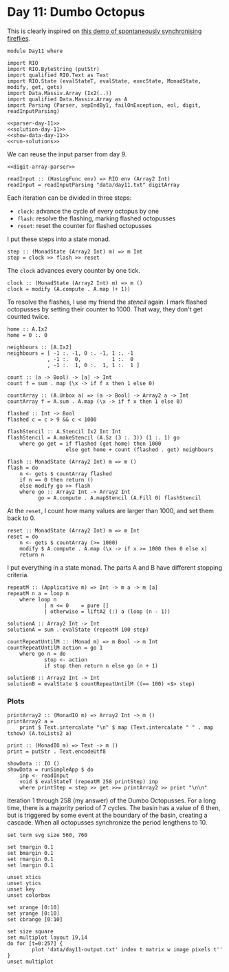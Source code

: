 # Day 11: Dumbo Octopus
This is clearly inspired on [this demo of spontaneously synchronising fireflies](https://ncase.me/fireflies/).

``` {.haskell file=app/Day11.hs}
module Day11 where

import RIO
import RIO.ByteString (putStr)
import qualified RIO.Text as Text
import RIO.State (evalStateT, evalState, execState, MonadState, modify, get, gets)
import Data.Massiv.Array (Ix2(..))
import qualified Data.Massiv.Array as A
import Parsing (Parser, sepEndBy1, failOnException, eol, digit, readInputParsing)

<<parser-day-11>>
<<solution-day-11>>
<<show-data-day-11>>
<<run-solutions>>
```

We can reuse the input parser from day 9.

``` {.haskell #parser-day-11}
<<digit-array-parser>>

readInput :: (HasLogFunc env) => RIO env (Array2 Int)
readInput = readInputParsing "data/day11.txt" digitArray
```

Each iteration can be divided in three steps:

* `clock`: advance the cycle of every octopus by one
* `flash`: resolve the flashing, marking flashed octopusses
* `reset`: reset the counter for flashed octopusses

I put these steps into a state monad.

``` {.haskell #solution-day-11}
step :: (MonadState (Array2 Int) m) => m Int
step = clock >> flash >> reset
```

The `clock` advances every counter by one tick.

``` {.haskell #solution-day-11}
clock :: (MonadState (Array2 Int) m) => m ()
clock = modify (A.compute . A.map (+ 1))
```

To resolve the flashes, I use my friend the *stencil* again. I mark flashed octopusses by setting their counter to 1000. That way, they don't get counted twice.

``` {.haskell #solution-day-11}
home :: A.Ix2
home = 0 :. 0

neighbours :: [A.Ix2]
neighbours = [ -1 :. -1, 0 :. -1, 1 :. -1
             , -1 :.  0,          1 :.  0
             , -1 :.  1, 0 :.  1, 1 :.  1 ]

count :: (a -> Bool) -> [a] -> Int
count f = sum . map (\x -> if f x then 1 else 0)

countArray :: (A.Unbox a) => (a -> Bool) -> Array2 a -> Int
countArray f = A.sum . A.map (\x -> if f x then 1 else 0)

flashed :: Int -> Bool
flashed c = c > 9 && c < 1000

flashStencil :: A.Stencil Ix2 Int Int
flashStencil = A.makeStencil (A.Sz (3 :. 3)) (1 :. 1) go
    where go get = if flashed (get home) then 1000
                   else get home + count (flashed . get) neighbours

flash :: MonadState (Array2 Int) m => m ()
flash = do
    n <- gets $ countArray flashed
    if n == 0 then return ()
    else modify go >> flash
    where go :: Array2 Int -> Array2 Int
          go = A.compute . A.mapStencil (A.Fill 0) flashStencil
```

At the `reset`, I count how many values are larger than 1000, and set them back to 0.

``` {.haskell #solution-day-11}
reset :: MonadState (Array2 Int) m => m Int
reset = do
    n <- gets $ countArray (>= 1000)
    modify $ A.compute . A.map (\x -> if x >= 1000 then 0 else x)
    return n
```

I put everything in a state monad. The parts A and B have different stopping criteria.

``` {.haskell #solution-day-11}
repeatM :: (Applicative m) => Int -> m a -> m [a]
repeatM n a = loop n
    where loop n
            | n <= 0    = pure []
            | otherwise = liftA2 (:) a (loop (n - 1))

solutionA :: Array2 Int -> Int
solutionA = sum . evalState (repeatM 100 step)

countRepeatUntilM :: (Monad m) => m Bool -> m Int
countRepeatUntilM action = go 1
    where go n = do
            stop <- action
            if stop then return n else go (n + 1)

solutionB :: Array2 Int -> Int
solutionB = evalState $ countRepeatUntilM ((== 100) <$> step)
```

### Plots

``` {.haskell #show-data-day11 .hide}
printArray2 :: (MonadIO m) => Array2 Int -> m ()
printArray2 a =
    print $ Text.intercalate "\n" $ map (Text.intercalate " " . map tshow) (A.toLists2 a)

print :: (MonadIO m) => Text -> m ()
print = putStr . Text.encodeUtf8

showData :: IO ()
showData = runSimpleApp $ do
    inp <- readInput
    void $ evalStateT (repeatM 258 printStep) inp
    where printStep = step >> get >>= printArray2 >> print "\n\n"
```

Iteration 1 through 258 (my answer) of the Dumbo Octopusses. For a long time, there is a majority period of 7 cycles. The basin has a value of 6 then, but is triggered by some event at the boundary of the basin, creating a cascade. When all octopusses synchronize the period lengthens to 10.

``` {.gnuplot #plot-day11 output=fig/day11.svg}
set term svg size 560, 760

set tmargin 0.1
set bmargin 0.1
set rmargin 0.1
set lmargin 0.1

unset xtics
unset ytics
unset key
unset colorbox

set xrange [0:10]
set yrange [0:10]
set cbrange [0:10]

set size square
set multiplot layout 19,14
do for [t=0:257] {
        plot 'data/day11-output.txt' index t matrix w image pixels t''
}
unset multiplot
```

